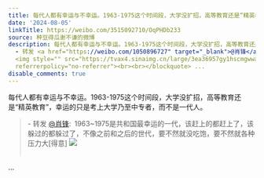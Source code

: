```yaml
---
title: 每代人都有幸运与不幸运。1963-1975这个时间段，大学没扩招，高等教育还是“精英教育”，幸运的只是考上大学乃至中专者，而不是一代人。 - 转发 @肖锋:&ensp;196...
date: '2024-08-05'
linkTitle: https://weibo.com/3515092710/OqPHDb233
source: 种豆得瓜谢不谦的微博
description: 每代人都有幸运与不幸运。1963-1975这个时间段，大学没扩招，高等教育还是“精英教育”，幸运的只是考上大学乃至中专者，而不是一代人。<br><blockquote>
  - 转发 <a href="https://weibo.com/1050896727" target="_blank">@肖锋</a>: 1963~1975是共和国最幸运的一代，该赶上的都赶上了，该躲过的都躲过了，不像之前和之后的世代，要不然就没吃饱，要不然就各种压力大[得意]
  <img style="" src="https://tvax4.sinaimg.cn/large/3ea36957gy1hscmgwwaukj20go0tldko.jpg"
  referrerpolicy="no-referrer"><br><br></blockquote> ...
disable_comments: true
---
```

每代人都有幸运与不幸运。1963-1975这个时间段，大学没扩招，高等教育还是“精英教育”，幸运的只是考上大学乃至中专者，而不是一代人。<br><blockquote> - 转发 <a href="https://weibo.com/1050896727" target="_blank">@肖锋</a>: 1963~1975是共和国最幸运的一代，该赶上的都赶上了，该躲过的都躲过了，不像之前和之后的世代，要不然就没吃饱，要不然就各种压力大[得意] <img style="" src="https://tvax4.sinaimg.cn/large/3ea36957gy1hscmgwwaukj20go0tldko.jpg" referrerpolicy="no-referrer"><br><br></blockquote> ...